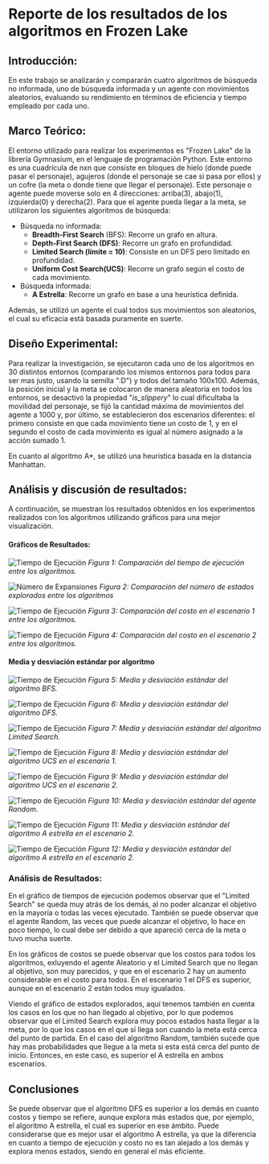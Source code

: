 # Reporte de los resultados de los algoritmos en Frozen Lake

## Introducción:

En este trabajo se analizarán y compararán cuatro algoritmos de búsqueda no  informada, uno de búsqueda informada y un agente con movimientos aleatorios,  evaluando su rendimiento en términos de eficiencia y tiempo empleado por cada uno.

## Marco Teórico:

El entorno utilizado para realizar los experimentos es "Frozen Lake" de la librería Gymnasium, en el lenguaje de programación Python. Este entorno es una cuadrícula de nxn que consiste en bloques de hielo (donde puede pasar el personaje), agujeros (donde el personaje se cae si pasa por ellos) y un cofre (la meta o donde tiene que llegar el personaje). Este personaje o agente puede moverse solo en 4 direcciones: arriba(3), abajo(1), izquierda(0) y derecha(2). 
Para que el agente pueda llegar a la meta, se utilizaron los siguientes algoritmos de búsqueda:
- Búsqueda no informada:
    - **Breadth-First Search** (BFS): Recorre un grafo en altura. 
    - **Depth-First Search (DFS)**: Recorre un grafo en profundidad. 
    - **Limited Search (límite = 10)**: Consiste en un DFS pero limitado en profundidad.
    - **Uniform Cost Search(UCS)**: Recorre un grafo según el costo de cada movimiento.
- Búsqueda informada:
    - **A Estrella**: Recorre un grafo en base a una heurística definida. 

Además, se utilizó un agente el cual todos sus movimientos son aleatorios, el cual su eficacia está basada puramente en suerte. 

## Diseño Experimental:

Para realizar la investigación, se ejecutaron cada uno de los algoritmos en 30 distintos entornos (comparando los mismos entornos para todos para ser mas justo, usando la semilla ":D") y todos del tamaño 100x100. Además, la posición inicial y la meta se colocaron de manera aleatoria en todos los entornos, se desactivó la propiedad "*is_slippery*" lo cual dificultaba la movilidad del personaje, se fijó la cantidad máxima de movimientos del agente a 1000 y, por último, se establecieron dos escenarios diferentes: el primero consiste en que cada movimiento tiene un costo de 1, y en el segundo el costo de cada movimiento es igual al número asignado a la acción sumado 1. 

En cuanto al algoritmo A*, se utilizó una heuristica basada en la distancia Manhattan.

## Análisis y discusión de resultados:

A continuación, se muestran los resultados obtenidos en los experimentos realizados con los algoritmos utilizando gráficos para una mejor visualización.

#### Gráficos de Resultados:

![Tiempo de Ejecución](./images/tiempo_promedio.png)
*Figura 1: Comparación del tiempo de ejecución entre los algoritmos.*

![Número de Expansiones](./images/estados_explorados.png)
*Figura 2: Comparación del número de estados explorados entre los algoritmos*

![Tiempo de Ejecución](./images/costo_esc1.png)
*Figura 3: Comparación del costo en el escenario 1 entre los algoritmos.*

![Tiempo de Ejecución](./images/costo_esc2.png)
*Figura 4: Comparación del costo en el escenario 2 entre los algoritmos.*

#### Media y desviación estándar por algoritmo

![Tiempo de Ejecución](./images/bfs_data.png)
*Figura 5: Media y desviación estándar del algoritmo BFS.*

![Tiempo de Ejecución](./images/dfs_data.png)
*Figura 6: Media y desviación estándar del algoritmo DFS.*

![Tiempo de Ejecución](./images/limited_data.png)
*Figura 7: Media y desviación estándar del algoritmo Limited Search.*

![Tiempo de Ejecución](./images/ucs_1_data.png)
*Figura 8: Media y desviación estándar del algoritmo UCS en el escenario 1.*

![Tiempo de Ejecución](./images/ucs_2_data.png)
*Figura 9: Media y desviación estándar del algoritmo UCS en el escenario 2.*

![Tiempo de Ejecución](./images/random_data.png)
*Figura 10: Media y desviación estándar del agente Random.*

![Tiempo de Ejecución](./images/astar_1_data.png)
*Figura 11: Media y desviación estándar del algoritmo A estrella en el escenario 2.*

![Tiempo de Ejecución](./images/astar_2_data.png)
*Figura 12: Media y desviación estándar del algoritmo A estrella en el escenario 2.*

### Análisis de Resultados:

En el gráfico de tiempos de ejecución podemos observar que el "Limited Search" se queda muy atrás de los demás, al no poder alcanzar el objetivo en la mayoría o todas las veces ejecutado. También se puede observar que el agente Random, las veces que puede alcanzar el objetivo, lo hace en poco tiempo, lo cual debe ser debido a que apareció cerca de la meta o tuvo mucha suerte.

En los gráficos de costos se puede observar que los costos para todos los algoritmos, exluyendo el agente Aleatorio y el Limited Search que no llegan al objetivo, son muy parecidos, y que en el escenario 2 hay un aumento considerable en el costo para todos. En el escenario 1 el DFS es superior, aunque en el escenario 2 están todos muy igualados. 

Viendo el gráfico de estados explorados, aquí tenemos también en cuenta los casos en los que no han llegado al objetivo, por lo que podemos observar que el Limited Search explora muy pocos estados hasta llegar a la meta, por lo que los casos en el que sí llega son cuando la meta está cerca del punto de partida. En el caso del algoritmo Random, también sucede que hay mas probabilidades que llegue a la meta si esta está cerca del punto de inicio. Entonces, en este caso, es superior el A estrella en ambos escenarios.


## Conclusiones

Se puede observar que el algoritmo DFS es superior a los demás en cuanto costos y tiempo se refiere, aunque explora más estados que, por ejemplo, el algoritmo A estrella, el cual es superior en ese ámbito. 
Puede considerarse que es mejor usar el algoritmo A estrella, ya que la diferencia en cuanto a tiempo de ejecución y costo no es tan alejado a los demás y explora menos estados, siendo en general el más eficiente.
